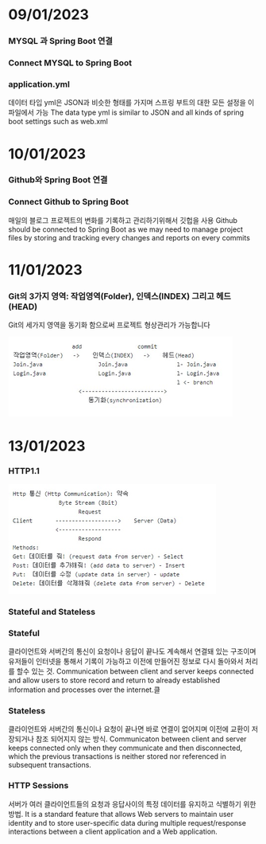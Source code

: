 # 09/01/2023<br>
### MYSQL 과 Spring Boot 연결
### Connect MYSQL to Spring Boot


### application.yml
데이터 타입 yml은 JSON과 비슷한 형태를 가지며 스프링 부트의 대한 모든 설정을 이 파일에서 가능
The data type yml is similar to JSON and all kinds of spring boot settings such as web.xml 

# 10/01/2023
### Github와 Spring Boot 연결
### Connect Github to Spring Boot

매일의 블로그 프로젝트의 변화를 기록하고 관리하기위해서 깃헙을 사용
Github should be connected to Spring Boot as we may need to manage project files
by storing and tracking every changes and reports on every commits

# 11/01/2023
### Git의 3가지 영역: 작업영역(Folder), 인덱스(INDEX) 그리고 헤드(HEAD)
Git의 세가지 영역을 동기화 함으로써 프로젝트 형상관리가 가능합니다

![poster](./git.jpg)


# 13/01/2023
### HTTP1.1
![poster](./HttpCommunication.jpg)

### Stateful and Stateless

### Stateful

클라이언트와 서버간의 통신이 요청이나 응답이 끝나도 계속해서 연결돼 있는 구조이며 유저들이 인터넷을 통해서
기록이 가능하고 이전에 만들어진 정보로 다시 돌아와서 처리를 할수 있는 것.
Communication between client and server keeps connected and allow users to store
record and return to already established information and processes over the internet.클

### Stateless
클라이언트와 서버간의 통신이나 요청이 끝나면 바로 연결이 없어지며 이전에 교환이 저장되거나 참조 되어지지 않는 방식.
Communicaton between client and server keeps connected only when they communicate and then disconnected, which the previous transactions is neither stored nor referenced in subsequent transactions.

### HTTP Sessions

서버가 여러 클라이언트들의 요청과 응답사이의 특정 데이터를 유지하고 식별하기 위한 방법.
It is a standard feature that allows Web servers to maintain user identity and to store user-specific data during multiple request/response interactions between a client application and a Web application.



                     
                     



